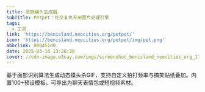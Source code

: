 ```yaml
---
title: 恶搞摸头生成器
subTitle: Petpet：社交复仇专用图片处理引擎
tags:
  - 工具
link: 'https://benisland.neocities.org/petpet/'
icon: 'https://benisland.neocities.org/petpet/img/pet.png'
abbrlink: d00451d0
date: 2025-03-16 13:28:30
cover: //cdn-image.w3cay.com/imgs/screenshot_benisland_neocities_org_1742104623612.jpg
---
```


基于面部识别算法生成动态摸头杀GIF，支持自定义拍打频率与搞笑贴纸叠加。内置100+预设模板，可导出为聊天表情包或短视频素材。